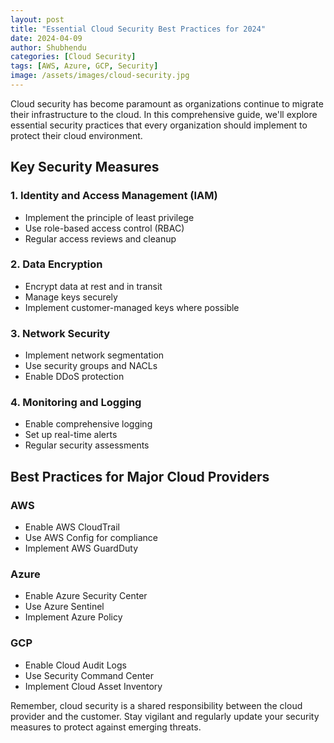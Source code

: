 ```yaml
---
layout: post
title: "Essential Cloud Security Best Practices for 2024"
date: 2024-04-09
author: Shubhendu
categories: [Cloud Security]
tags: [AWS, Azure, GCP, Security]
image: /assets/images/cloud-security.jpg
---
```


Cloud security has become paramount as organizations continue to migrate their infrastructure to the cloud. In this comprehensive guide, we'll explore essential security practices that every organization should implement to protect their cloud environment.

## Key Security Measures

### 1. Identity and Access Management (IAM)
- Implement the principle of least privilege
- Use role-based access control (RBAC)
- Regular access reviews and cleanup

### 2. Data Encryption
- Encrypt data at rest and in transit
- Manage keys securely
- Implement customer-managed keys where possible

### 3. Network Security
- Implement network segmentation
- Use security groups and NACLs
- Enable DDoS protection

### 4. Monitoring and Logging
- Enable comprehensive logging
- Set up real-time alerts
- Regular security assessments

## Best Practices for Major Cloud Providers

### AWS
- Enable AWS CloudTrail
- Use AWS Config for compliance
- Implement AWS GuardDuty

### Azure
- Enable Azure Security Center
- Use Azure Sentinel
- Implement Azure Policy

### GCP
- Enable Cloud Audit Logs
- Use Security Command Center
- Implement Cloud Asset Inventory

Remember, cloud security is a shared responsibility between the cloud provider and the customer. Stay vigilant and regularly update your security measures to protect against emerging threats. 